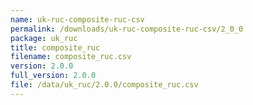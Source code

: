 ```yaml
---
name: uk-ruc-composite-ruc-csv
permalink: /downloads/uk-ruc-composite-ruc-csv/2_0_0
package: uk_ruc
title: composite_ruc
filename: composite_ruc.csv
version: 2.0.0
full_version: 2.0.0
file: /data/uk_ruc/2.0.0/composite_ruc.csv
---
```

